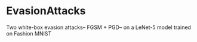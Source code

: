 # EvasionAttacks
Two white-box evasion attacks– FGSM + PGD– on a LeNet-5 model trained on Fashion MNIST
